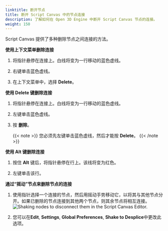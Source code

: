 ```yaml
---
linktitle: 断开节点
title: 断开 Script Canvas 中的节点连接
description: 了解如何在 Open 3D Engine 中断开 Script Canvas 节点的连接。
weight: 150
---
```


Script Canvas 提供了多种删除节点之间连接的方法。

**使用上下文菜单删除连接**

1. 将指针悬停在连接上。白线将变为一行移动的蓝色虚线。

1. 右键单击蓝色虚线。

1. 在上下文菜单中，选择 **Delete**。

**使用 **Delete** 键删除连接**

1. 将指针悬停在连接上。白线将变为一行移动的蓝色虚线。

1. 左键单击蓝色虚线。

1. 按 **删除**。

    {{< note >}}
您必须先左键单击蓝色虚线，然后才能按 **Delete**。
    {{< /note >}}

**使用 **Alt** 键删除连接**

1. 按住 **Alt** 键后，将指针悬停在行上。该线将变为红色。

1. 左键单击该行。

**通过“摇动”节点来删除节点的连接**

1. 使用指针选择一个连接的节点，然后用摇动手势移动它，以将其与其他节点分开。如果已删除的节点连接到其他两个节点，则其余节点将相互连接。
![Shaking nodes to disconnect them in the Script Canvas Editor.](/images/user-guide/scripting/script-canvas/nodes-disconnecting.gif)

1. 您可以在**Edit**, **Settings**, **Global Preferences**, **Shake to Desplice**中更改此选项。
